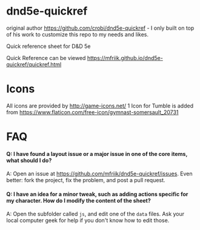dnd5e-quickref
==============
original author https://github.com/crobi/dnd5e-quickref - I only built on top of his work to customize this repo to my needs and likes.

Quick reference sheet for D&amp;D 5e

Quick Reference can be viewed 
https://mfriik.github.io/dnd5e-quickref/quickref.html

Icons
==============

All icons are provided by http://game-icons.net/
1 Icon for Tumble is added from https://www.flaticon.com/free-icon/gymnast-somersault_20731


FAQ
===

#### Q: I have found a layout issue or a major issue in one of the core items, what should I do? ####
A: Open an issue at https://github.com/mfriik/dnd5e-quickref/issues. Even better: fork the project, fix the problem, and post a pull request.

#### Q: I have an idea for a minor tweak, such as adding actions specific for my character. How do I modify the content of the sheet? ####
A: Open the subfolder called `js`, and edit one of the `data` files. Ask your local computer geek for help if you don't know how to edit those.

